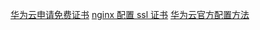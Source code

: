 [华为云申请免费证书](https://help.hishop.com.cn/histore/swqym/hwy/1514.html)
[nginx 配置 ssl 证书](https://developer.aliyun.com/article/672835)
[华为云官方配置方法](https://console.huaweicloud.com/console/?region=cn-north-4&locale=zh-cn#/ccm/scs/certList/download?cert_id=scs1692190515398&domain=libingzhi.top&cert_name=scm-8d1e88&cert_brand=SYMANTEC&domain_type=SINGLE_DOMAIN&cert_type=DV_SSL_CERT_BASIC&cur_tab=test_tab)